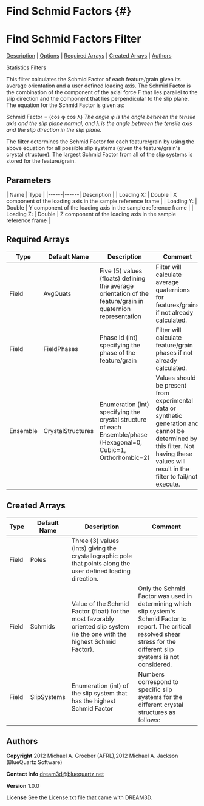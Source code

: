 Find Schmid Factors {#}
======
<h1 class="pHeading1">Find Schmid Factors Filter</h1>
<p class="pCellBody">
<a href="../StatisticsFilters/FindSchmids.html#wp2">Description</a> | <a href="../StatisticsFilters/FindSchmids.html#wp3">Options</a> | <a href="../StatisticsFilters/FindSchmids.html#wp4">Required Arrays</a> | <a href="../StatisticsFilters/FindSchmids.html#wp5">Created Arrays</a> | <a href="../StatisticsFilters/FindSchmids.html#wp1">Authors</a> 

Statistics Filters


This filter calculates the Schmid Factor of each feature/grain given its average orientation and a user defined loading axis.
The Schmid Factor is the combination of the component of the axial force F that lies parallel to the slip direction and the component 
that lies perpendicular to the slip plane.  The equation for the Schmid Factor is given as:

Schmid Factor = (cos φ cos λ)
*The angle φ is the angle between the tensile axis and the slip plane normal, and λ is the angle between the tensile axis and the slip direction in the slip plane.*
 
The filter determines the Schmid Factor for each feature/grain by using the above equation for all possible slip systems (given the feature/grain's crystal structure).  The largest 
Schmid Factor from all of the slip systems is stored for the feature/grain.


## Parameters ## 

| Name | Type |
|------|------| Description |
| Loading X: | Double | X component of the loading axis in the sample reference frame |
| Loading Y: | Double | Y component of the loading axis in the sample reference frame |
| Loading Z: | Double | Z component of the loading axis in the sample reference frame |

## Required Arrays ##

| Type | Default Name | Description | Comment |
|------|--------------|-------------|---------|
| Field | AvgQuats | Five (5) values (floats) defining the average orientation of the feature/grain in quaternion representation | Filter will calculate average quaternions for features/grains if not already calculated. |
| Field | FieldPhases | Phase Id (int) specifying the phase of the feature/grain | Filter will calculate feature/grain phases if not already calculated. |
| Ensemble | CrystalStructures | Enumeration (int) specifying the crystal structure of each Ensemble/phase (Hexagonal=0, Cubic=1, Orthorhombic=2) | Values should be present from experimental data or synthetic generation and cannot be determined by this filter. Not having these values will result in the filter to fail/not execute. |

## Created Arrays ##

| Type | Default Name | Description | Comment |
|------|--------------|-------------|---------|
| Field | Poles | Three (3) values (ints) giving the crystallographic pole that points along the user defined loading direction. |  |
| Field | Schmids | Value of the Schmid Factor (float) for the most favorably oriented slip system (ie the one with the highest Schmid Factor). | Only the Schmid Factor was used in determining which slip system's Schmid Factor to report.  The critical resolved shear stress for the different slip systems is not considered. |
| Field | SlipSystems | Enumeration (int) of the slip system that has the highest Schmid Factor | Numbers correspond to specific slip systems for the different crystal structures as follows: |

## Authors ##

**Copyright** 2012 Michael A. Groeber (AFRL),2012 Michael A. Jackson (BlueQuartz Software)

**Contact Info** dream3d@bluequartz.net

**Version** 1.0.0

**License**  See the License.txt file that came with DREAM3D.



